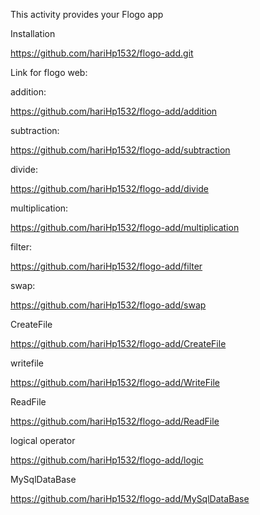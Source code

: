 This activity provides your Flogo app

Installation

https://github.com/hariHp1532/flogo-add.git

Link for flogo web:

addition:			

https://github.com/hariHp1532/flogo-add/addition

subtraction:   

https://github.com/hariHp1532/flogo-add/subtraction

divide:      

https://github.com/hariHp1532/flogo-add/divide

multiplication: 

https://github.com/hariHp1532/flogo-add/multiplication

filter:

https://github.com/hariHp1532/flogo-add/filter

swap:

https://github.com/hariHp1532/flogo-add/swap


CreateFile

https://github.com/hariHp1532/flogo-add/CreateFile


writefile

https://github.com/hariHp1532/flogo-add/WriteFile


ReadFile

https://github.com/hariHp1532/flogo-add/ReadFile


logical operator

https://github.com/hariHp1532/flogo-add/logic


MySqlDataBase

https://github.com/hariHp1532/flogo-add/MySqlDataBase
